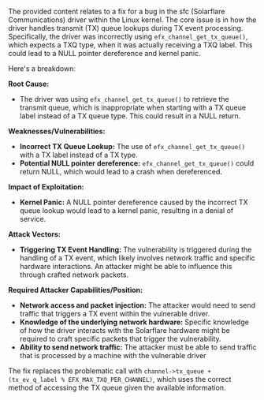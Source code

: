 The provided content relates to a fix for a bug in the sfc (Solarflare Communications) driver within the Linux kernel.  The core issue is in how the driver handles transmit (TX) queue lookups during TX event processing. Specifically, the driver was incorrectly using `efx_channel_get_tx_queue()`, which expects a TXQ type, when it was actually receiving a TXQ label. This could lead to a NULL pointer dereference and kernel panic.

Here's a breakdown:

**Root Cause:**

- The driver was using `efx_channel_get_tx_queue()` to retrieve the transmit queue, which is inappropriate when starting with a TX queue label instead of a TX queue type. This could result in a NULL return.

**Weaknesses/Vulnerabilities:**

- **Incorrect TX Queue Lookup:** The use of `efx_channel_get_tx_queue()` with a TX label instead of a TX type.
- **Potential NULL pointer dereference:** `efx_channel_get_tx_queue()` could return NULL, which would lead to a crash when dereferenced.

**Impact of Exploitation:**

- **Kernel Panic:** A NULL pointer dereference caused by the incorrect TX queue lookup would lead to a kernel panic, resulting in a denial of service.

**Attack Vectors:**

- **Triggering TX Event Handling:** The vulnerability is triggered during the handling of a TX event, which likely involves network traffic and specific hardware interactions. An attacker might be able to influence this through crafted network packets.

**Required Attacker Capabilities/Position:**

- **Network access and packet injection:** The attacker would need to send traffic that triggers a TX event within the vulnerable driver.
- **Knowledge of the underlying network hardware:** Specific knowledge of how the driver interacts with the Solarflare hardware might be required to craft specific packets that trigger the vulnerability.
- **Ability to send network traffic:** The attacker must be able to send traffic that is processed by a machine with the vulnerable driver

The fix replaces the problematic call with `channel->tx_queue + (tx_ev_q_label % EFX_MAX_TXQ_PER_CHANNEL)`, which uses the correct method of accessing the TX queue given the available information.